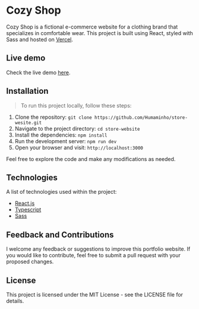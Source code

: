 # Cozy Shop

Cozy Shop is a fictional e-commerce website for a clothing brand that specializes in comfortable wear. This project is built using React, styled with Sass and hosted on [Vercel](https://vercel.com/).

## Live demo
Check the live demo [here](https://cozy-shop.netlify.app/).

## Installation
> To run this project locally, follow these steps:

1. Clone the repository: `git clone https://github.com/Humaminho/store-wesite.git`
2. Navigate to the project directory: `cd store-website`
2. Install the dependencies: `npm install`
3. Run the development server: `npm run dev`
4. Open your browser and visit: `http://localhost:3000`

Feel free to explore the code and make any modifications as needed.

## Technologies

A list of technologies used within the project:
* [React.js](https://react.dev/)
* [Typescript](https://www.typescriptlang.org/)
* [Sass](https://sass-lang.com/)

## Feedback and Contributions

I welcome any feedback or suggestions to improve this portfolio website. If you would like to contribute, feel free to submit a pull request with your proposed changes.

## License

This project is licensed under the MIT License - see the LICENSE file for details.
